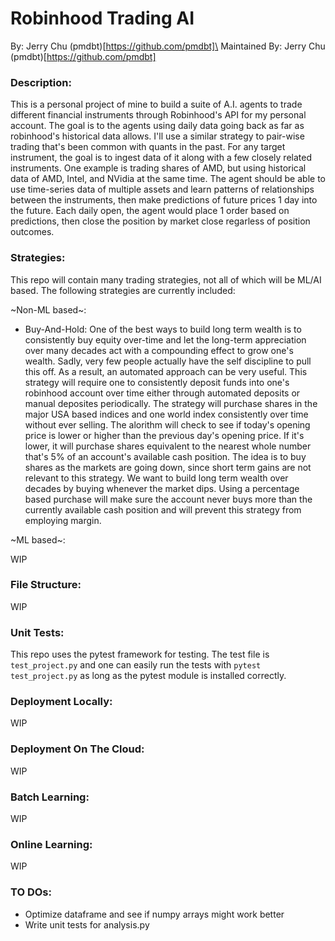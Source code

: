 # Robinhood Trading AI

By: Jerry Chu (pmdbt)[https://github.com/pmdbt]\
Maintained By: Jerry Chu (pmdbt)[https://github.com/pmdbt]

### Description:

This is a personal project of mine to build a suite of A.I. agents to trade different financial instruments through Robinhood's API for my personal account. The goal is to the agents using daily data going back as far as robinhood's historical data allows. I'll use a similar strategy to pair-wise trading that's been common with quants in the past. For any target instrument, the goal is to ingest data of it along with a few closely related instruments. One example is trading shares of AMD, but using historical data of AMD, Intel, and NVidia at the same time. The agent should be able to use time-series data of multiple assets and learn patterns of relationships between the instruments, then make predictions of future prices 1 day into the future. Each daily open, the agent would place 1 order based on predictions, then close the position by market close regarless of position outcomes.


### Strategies:

This repo will contain many trading strategies, not all of which will be
ML/AI based. The following strategies are currently included:

~Non-ML based~:

- Buy-And-Hold: One of the best ways to build long term wealth is to consistently
buy equity over-time and let the long-term appreciation over many decades act
with a compounding effect to grow one's wealth. Sadly, very few people actually
have the self discipline to pull this off. As a result, an automated approach
can be very useful. This strategy will require one to consistently deposit funds
into one's robinhood account over time either through automated deposits or
manual deposites periodically. The strategy will purchase shares in the major
USA based indices and one world index consistently over time without ever selling.
The alorithm will check to see if today's opening price is lower or higher than
the previous day's opening price. If it's lower, it will purchase shares equivalent
to the nearest whole number that's 5% of an account's available cash position. The
idea is to buy shares as the markets are going down, since short term gains are
not relevant to this strategy. We want to build long term wealth over decades
by buying whenever the market dips. Using a percentage based purchase will make
sure the account never buys more than the currently available cash position and
will prevent this strategy from employing margin.

~ML based~:

WIP

### File Structure:
WIP

### Unit Tests:

This repo uses the pytest framework for testing. The test file is `test_project.py`
and one can easily run the tests with `pytest test_project.py` as long as the pytest
module is installed correctly.

### Deployment Locally:
WIP

### Deployment On The Cloud:
WIP

### Batch Learning:
WIP

### Online Learning:
WIP

### TO DOs:

- Optimize dataframe and see if numpy arrays might work better
- Write unit tests for analysis.py
